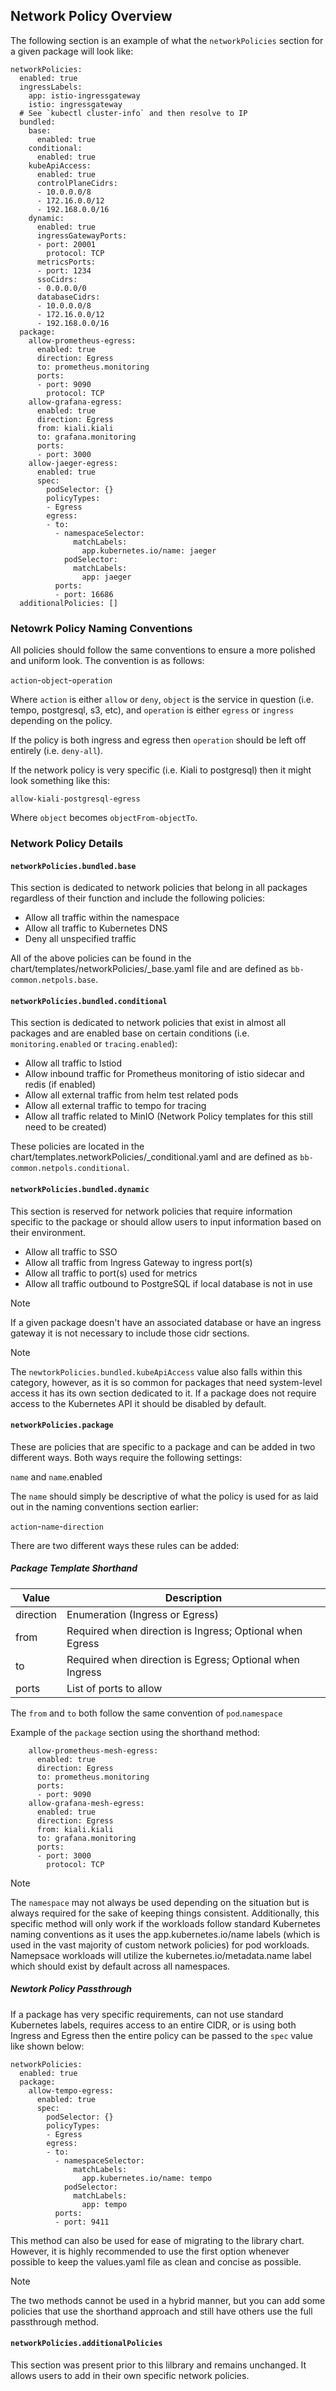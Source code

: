 ## Network Policy Overview

The following section is an example of what the `networkPolicies` section for a given package will look like:

```
networkPolicies:
  enabled: true
  ingressLabels:
    app: istio-ingressgateway
    istio: ingressgateway
  # See `kubectl cluster-info` and then resolve to IP
  bundled:
    base:
      enabled: true
    conditional:
      enabled: true
    kubeApiAccess:
      enabled: true
      controlPlaneCidrs:
      - 10.0.0.0/8
      - 172.16.0.0/12
      - 192.168.0.0/16
    dynamic:
      enabled: true
      ingressGatewayPorts:
      - port: 20001
        protocol: TCP
      metricsPorts:
      - port: 1234
      ssoCidrs:
      - 0.0.0.0/0
      databaseCidrs:
      - 10.0.0.0/8
      - 172.16.0.0/12
      - 192.168.0.0/16
  package:
    allow-prometheus-egress:
      enabled: true
      direction: Egress
      to: prometheus.monitoring
      ports:
      - port: 9090
        protocol: TCP
    allow-grafana-egress:
      enabled: true
      direction: Egress
      from: kiali.kiali
      to: grafana.monitoring
      ports:
      - port: 3000
    allow-jaeger-egress:
      enabled: true
      spec:
        podSelector: {}
        policyTypes:
        - Egress
        egress:
        - to:
          - namespaceSelector:
              matchLabels:
                app.kubernetes.io/name: jaeger
            podSelector:
              matchLabels:
                app: jaeger
          ports:
          - port: 16686      
  additionalPolicies: []
```

### Netowrk Policy Naming Conventions

All policies should follow the same conventions to ensure a more polished and uniform look.  The convention is as follows:

`action`-`object`-`operation`

Where `action` is either `allow` or `deny`, `object` is the service in question (i.e. tempo, postgresql, s3, etc), and `operation` is either `egress` or `ingress` depending on the policy.  

If the policy is both ingress and egress then `operation` should be left off entirely (i.e. `deny-all`).  

If the network policy is very specific (i.e. Kiali to postgresql) then it might look something like this:

`allow-kiali-postgresql-egress`

Where `object` becomes `objectFrom-objectTo`.

### Network Policy Details

#### `networkPolicies.bundled.base`

This section is dedicated to network policies that belong in all packages regardless of their function and include the following policies:

- Allow all traffic within the namespace
- Allow all traffic to Kubernetes DNS
- Deny all unspecified traffic

All of the above policies can be found in the chart/templates/networkPolicies/_base.yaml file and are defined as `bb-common.netpols.base`.

#### `networkPolicies.bundled.conditional`

This section is dedicated to network policies that exist in almost all packages and are enabled base on certain conditions (i.e. `monitoring.enabled` or `tracing.enabled`):

- Allow all traffic to Istiod
- Allow inbound traffic for Prometheus monitoring of istio sidecar and redis (if enabled)
- Allow all external traffic from helm test related pods
- Allow all external traffic to tempo for tracing
- Allow all traffic related to MinIO (Network Policy templates for this still need to be created)

These policies are located in the chart/templates.networkPolicies/_conditional.yaml and are defined as `bb-common.netpols.conditional`.

#### `networkPolicies.bundled.dynamic`

This section is reserved for network policies that require information specific to the package or should allow users to input information based on their environment.

- Allow all traffic to SSO
- Allow all traffic from Ingress Gateway to ingress port(s)
- Allow all traffic to port(s) used for metrics
- Allow all traffic outbound to PostgreSQL if local database is not in use

> [!NOTE]
> If a given package doesn't have an associated database or have an ingress gateway it is not necessary to include those cidr sections.

> [!NOTE]
> The `newtorkPolicies.bundled.kubeApiAccess` value also falls within this category, however, as it is so common for packages that need system-level access it has its own section dedicated to it.  If a package does not require access to the Kubernetes API it should be disabled by default.

#### `networkPolicies.package`

These are policies that are specific to a package and can be added in two different ways.  Both ways require the following settings:

`name` and `name`.enabled

The `name` should simply be descriptive of what the policy is used for as laid out in the naming conventions section earlier:

`action`-`name`-`direction`

There are two different ways these rules can be added:

##### Package Template Shorthand

| Value | Description |
| --- | --- |
| direction | Enumeration (Ingress or Egress) |
| from | Required when direction is Ingress; Optional when Egress |
| to | Required when direction is Egress; Optional when Ingress |
| ports | List of ports to allow |

The `from` and `to` both follow the same convention of `pod`.`namespace`

Example of the `package` section using the shorthand method:

```
    allow-prometheus-mesh-egress:
      enabled: true
      direction: Egress
      to: prometheus.monitoring
      ports:
      - port: 9090
    allow-grafana-mesh-egress:
      enabled: true
      direction: Egress
      from: kiali.kiali
      to: grafana.monitoring
      ports:
      - port: 3000
        protocol: TCP
```

> [!NOTE]
> The `namespace` may not always be used depending on the situation but is always required for the sake of keeping things consistent.  Additionally, this specific method will only work if the workloads follow standard Kubernetes naming conventions as it uses the app.kubernetes.io/name labels (which is used in the vast majority of custom network policies) for pod workloads.  Namepsace workloads will utilize the kubernetes.io/metadata.name label which should exist by default across all namespaces.

##### Newtork Policy Passthrough

If a package has very specific requirements, can not use standard Kubernetes labels, requires access to an entire CIDR, or is using both Ingress and Egress then the entire policy can be passed to the `spec` value like shown below:

```
networkPolicies:
  enabled: true
  package:
    allow-tempo-egress:
      enabled: true
      spec:
        podSelector: {}
        policyTypes:
        - Egress
        egress:
        - to:
          - namespaceSelector:
              matchLabels:
                app.kubernetes.io/name: tempo
            podSelector:
              matchLabels:
                app: tempo
          ports:
          - port: 9411
```

This method can also be used for ease of migrating to the library chart.  However, it is highly recommended to use the first option whenever possible to keep the values.yaml file as clean and concise as possible.

> [!NOTE]
> The two methods cannot be used in a hybrid manner, but you can add some policies that use the shorthand approach and still have others use the full passthrough method.

#### `networkPolicies.additionalPolicies`

This section was present prior to this lilbrary and remains unchanged.  It allows users to add in their own specific network policies.